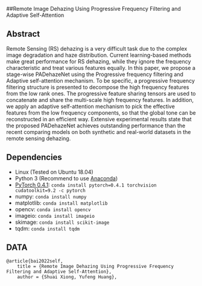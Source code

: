 
##Remote Image Dehazing Using Progressive Frequency Filtering and Adaptive Self-Attention

## Abstract
Remote Sensing (RS) dehazing is a very difficult task due to the complex image degradation and haze distribution. Current learning-based methods make great performance for RS dehazing, while they ignore the frequency characteristic and treat various features equally. In this paper, we propose a stage-wise PADehazeNet using the Progressive frequency filtering and Adaptive self-attention mechanism. To be specific, a progressive frequency filtering structure is presented to decompose the high frequency features from the low rank ones. The progressive feature sharing tensors are used to concatenate and share the multi-scale high frequency features. In addition, we apply an adaptive self-attention mechanism to pick the effective features from the low frequency components, so that the global tone can be reconstructed in an efficient way. Extensive experimental results state that the proposed PADehazeNet achieves outstanding performance than the recent comparing models on both synthetic and real-world datasets in the remote sensing dehazing.


## Dependencies

- Linux (Tested on Ubuntu 18.04)
- Python 3 (Recommend to use [Anaconda](https://www.anaconda.com/download/#linux))
- [PyTorch 0.4.1](https://pytorch.org/): `conda install pytorch=0.4.1 torchvision cudatoolkit=9.2 -c pytorch`
- numpy: `conda install numpy`
- matplotlib: `conda install matplotlib`
- opencv: `conda install opencv`
- imageio: `conda install imageio`
- skimage: `conda install scikit-image`
- tqdm: `conda install tqdm`


##  DATA

[SateHaze1k]:https://aistudio.baidu.com/aistudio/datasetdetail/134292


```
@article{bai2022self,
    title = {Remote Image Dehazing Using Progressive Frequency Filtering and Adaptive Self-Attention},
    author = {Shuai Xiong, Yufeng Huang},
   

```